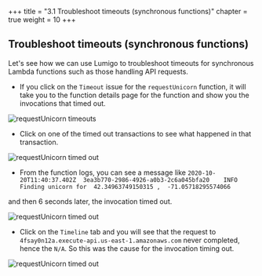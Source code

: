 +++
title = "3.1 Troubleshoot timeouts (synchronous functions)"
chapter = true
weight = 10
+++

## Troubleshoot timeouts (synchronous functions)

Let's see how we can use Lumigo to troubleshoot timeouts for synchronous Lambda functions such as those handling API requests.

* If you click on the `Timeout` issue for the `requestUnicorn` function, it will take you to the function details page for the function and show you the invocations that timed out.

![requestUnicorn timeouts](/images/mod03-lumigo-requestUnicorn-timeouts.png)

* Click on one of the timed out transactions to see what happened in that transaction.

![requestUnicorn timed out](/images/mod03-lumigo-requestUnicorn-timeout-transaction.png)

* From the function logs, you can see a message like `2020-10-20T11:40:37.402Z	3ea3b770-2986-4926-a0b3-2c6a045bfa20	INFO	Finding unicorn for  42.34963749150315 ,  -71.05718295574066`

and then 6 seconds later, the invocation timed out.

![requestUnicorn timed out](/images/mod03-lumigo-requestUnicorn-timeout-transaction-log.png)

* Click on the `Timeline` tab and you will see that the request to `4fsay0n12a.execute-api.us-east-1.amazonaws.com` never completed, hence the `N/A`. So this was the cause for the invocation timing out.

![requestUnicorn timed out](/images/mod03-lumigo-requestUnicorn-timeout-transaction-timeline.png)
